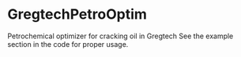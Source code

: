 # GregtechPetroOptim
Petrochemical optimizer for cracking oil in Gregtech
See the example section in the code for proper usage.
